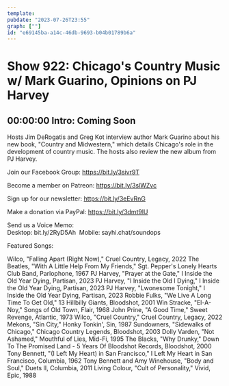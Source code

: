 ```yaml
---
template: 
pubdate: "2023-07-26T23:55"
graph: [""]
id: "e69145ba-a14c-46db-9693-b04b01789b6a"
---
```






# Show 922: Chicago's Country Music w/ Mark Guarino, Opinions on PJ Harvey



## 00:00:00 Intro: Coming Soon

Hosts Jim DeRogatis and Greg Kot interview author Mark Guarino about his new book, "Country and Midwestern," which details Chicago's role in the development of country music. The hosts also review the new album from PJ Harvey. 

Join our Facebook Group: https://bit.ly/3sivr9T

Become a member on Patreon: https://bit.ly/3slWZvc

Sign up for our newsletter: https://bit.ly/3eEvRnG

Make a donation via PayPal: https://bit.ly/3dmt9lU

Send us a Voice Memo: Desktop: bit.ly/2RyD5Ah  Mobile: sayhi.chat/soundops



Featured Songs:

Wilco, "Falling Apart (Right Now)," Cruel Country, Legacy, 2022
The Beatles, "With A Little Help From My Friends," Sgt. Pepper's Lonely Hearts Club Band, Parlophone, 1967
PJ Harvey, "Prayer at the Gate," I Inside the Old Year Dying, Partisan, 2023
PJ Harvey, "I Inside the Old I Dying," I Inside the Old Year Dying, Partisan, 2023
PJ Harvey, "Lwonesome Tonight," I Inside the Old Year Dying, Partisan, 2023
Robbie Fulks, "We Live A Long Time To Get Old," 13 Hillbilly Giants, Bloodshot, 2001
Win Stracke, "El-A-Noy," Songs of Old Town, Flair, 1968
John Prine, "A Good Time," Sweet Revenge, Atlantic, 1973
Wilco, "Cruel Country," Cruel Country, Legacy, 2022
Mekons, "Sin City," Honky Tonkin', Sin, 1987
Sundowners, "Sidewalks of Chicago," Chicago Country Legends, Bloodshot, 2003
Dolly Varden, "Not Ashamed," Mouthful of Lies, Mid-Fi, 1995
The Blacks, "Why Drunky," Down To The Promised Land - 5 Years Of Bloodshot Records, Bloodshot, 2000
Tony Bennett, "(I Left My Heart) in San Francisco," I Left My Heart in San Francisco, Columbia, 1962
Tony Bennett and Amy Winehouse, "Body and Soul," Duets II, Columbia, 2011
Living Colour, "Cult of Personality," Vivid, Epic, 1988